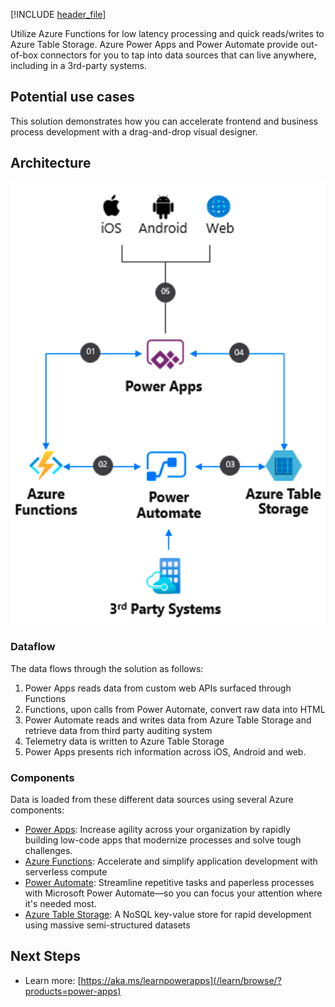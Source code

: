 [!INCLUDE [header_file](../../../includes/sol-idea-header.md)]

Utilize Azure Functions for low latency processing and quick reads/writes to Azure Table Storage. Azure Power Apps and Power Automate provide out-of-box connectors for you to tap into data sources that can live anywhere, including in a 3rd-party systems.

## Potential use cases

This solution demonstrates how you can accelerate frontend and business process development with a drag-and-drop visual designer.

## Architecture

![Architecture Diagram](../media/front-end.png)

### Dataflow

The data flows through the solution as follows:

1. Power Apps reads data from custom web APIs surfaced through Functions
1. Functions, upon calls from Power Automate, convert raw data into HTML
1. Power Automate reads and writes data from Azure Table Storage and retrieve data from third party auditing system
1. Telemetry data is written to Azure Table Storage
1. Power Apps presents rich information across iOS, Android and web.

### Components

Data is loaded from these different data sources using several Azure components:

- [Power Apps](https://powerapps.microsoft.com): Increase agility across your organization by rapidly building low-code apps that modernize processes and solve tough challenges.
- [Azure Functions](https://azure.microsoft.com/services/functions): Accelerate and simplify application development with serverless compute
- [Power Automate](https://flow.microsoft.com): Streamline repetitive tasks and paperless processes with Microsoft Power Automate—so you can focus your attention where it's needed most.
- [Azure Table Storage](https://azure.microsoft.com/services/storage/tables): A NoSQL key-value store for rapid development using massive semi-structured datasets

## Next Steps

- Learn more: [https://aka.ms/learnpowerapps](/learn/browse/?products=power-apps)
